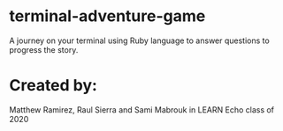 # terminal-adventure-game

A journey on your terminal using Ruby language to answer questions to progress the story.

# Created by:

Matthew Ramirez, Raul Sierra and Sami Mabrouk in LEARN Echo class of 2020
